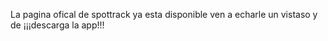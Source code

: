 La pagina ofical de spottrack ya esta disponible ven a echarle un vistaso y de ¡¡¡descarga la app!!!
